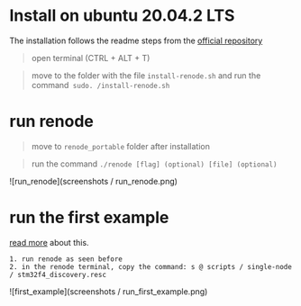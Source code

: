 # Install on ubuntu 20.04.2 LTS
The installation follows the readme steps from the [official repository](https://github.com/renode/renode/blob/master/README.rst#installation)
> open terminal (CTRL + ALT + T)

> move to the folder with the file `install-renode.sh` and run the command` sudo. /install-renode.sh`
# run renode
> move to `renode_portable` folder after installation

> run the command `./renode [flag] (optional) [file] (optional)`

![run_renode](screenshots / run_renode.png)

# run the first example
[read more](https://renode.readthedocs.io/en/latest/introduction/demo.html) about this.

    1. run renode as seen before
    2. in the renode terminal, copy the command: s @ scripts / single-node / stm32f4_discovery.resc
![first_example](screenshots / run_first_example.png)
